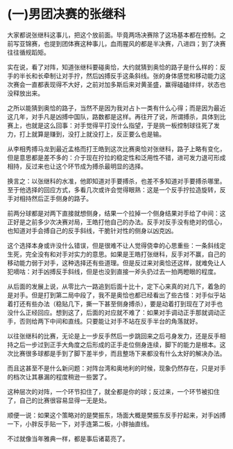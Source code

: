 # (一)男团决赛的张继科

大家都说张继科这事儿，把这个放前面。毕竟两场决赛除了这场基本都在控制。之前写亚锦赛，也提到团体赛这种事儿，血雨腥风的都是半决赛，八进四；到了决赛往往循规蹈矩。

实在说，看了对阵，知道张继科要碰奥恰，大约就猜到奥恰的路子是什么样的：反手的半长和长牵制让对手拧，然后凶搏反手这条斜线。张的身体感觉和移动能力这次赛会一直都表现得不大好，之前对加多斯后来对黄圣盛，赢得磕磕绊绊，状态也没释放出来。

之所以能猜到奥恰的路子，当然不是因为我对占卜一类有什么心得；而是因为最近这几年，对手凡是凶搏中国队，路数都是这样。再往开了说，所谓搏杀，具体到比赛上，也就是这么回事：对手觉得平打没什么指望，于是挑一板控制球往死了发力，打上就算是赚到，没打上就没打上，反正要么也是输。

从李相秀搏马龙到最近孟格而打王皓到这次比赛奥恰对张继科，路子上略有变化，但是意思都是差不多的：介于现在拧拉的稳定性和泛用性不错，进可发力退可形成相持，反过来也让这个环节成为搏杀最明显的选择。

换言之：以张继科的水准，他即知道对手要搏杀，也差不多知道对手要搏杀哪里。至于他选择的回应方式，多看几次或许会觉得眼熟：这是一个反手拧拉造旋转，反手对相持然后正手侧身的路子。

前两分球都是对两下直接就想侧身，结果一个拉掉一个侧身结果对手给了中间：这正好是之前多少次决赛对局，王皓打他自己的办法。反手对反手没有绝对的信心，也知道对手会搏自己的反手斜线，干脆针对性的侧身以凶克凶。

这个选择本身或许没什么错误，但是很难不让人觉得侥幸的心思重些：一条斜线定生死，完全没有和对手对实力的意思。如果是王皓打张继科，反手对不赢，自己的移动能力弱于对手，这种选择还有些道理。但是反过来对奥恰还这样，就难免让人犯嘀咕：对手凶搏反手斜线，但是也没到直接一斧头扔过去一拍两瞪眼的程度。

从后面的发展上说，从零比六一路追到后面十比十，定下心来真的对几下，着急的是对手。但是打到第二局中段了，我不是奥恰也都已经看出了些古怪：对手似乎站着打还有些办法（稳贴几下，撕一下甚至侧身搏杀），要是动着打到现在了对手也没什么正经回应。想到这了，后面的对应就不难了：如果对手调动正手那就调动正手，否则给两下中间和直线。只要能让对手不站在反手半台的角落就好。

以往张继科的比赛，无论是上一步反手然后一步跳回来之后弓身发力，还是反手相持之后一步过到正手大角度之后形成的正手走位侧身连续，脚下的能力是根本。这次比赛很多球都是手到了脚下差半步，而且整场下来都没有什么太好的解决办法。

而且这甚至不是什么新问题：对阵台湾和奥地利的时候，现象仍然存在，只是对手的档次让其暴漏的程度稍逊一些罢了。

这种层次的对阵，一个环节扣住了，就全都是你的球；反过来，一个环节被扣住了，自己的比赛很容易显得一无是处。

顺便一说：如果这个策略对的是樊振东，场面大概是樊振东反手拧起来，对手凶搏一下，小胖反手贴一下，对手连第二板，小胖抽直线。

不过就像当年雅典一样，都是事后诸葛亮了。
